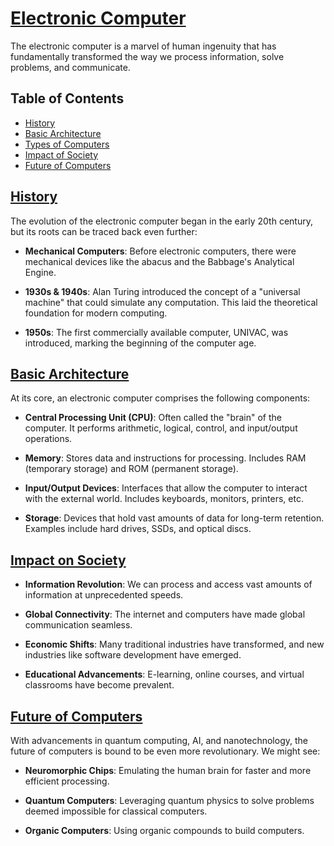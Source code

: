 # [Electronic Computer](#electronic-computer)

The electronic computer is a marvel of human ingenuity that has fundamentally transformed the way we process information, solve problems, and communicate.

## Table of Contents

- [History](#history)
- [Basic Architecture](#basic-architecture)
- [Types of Computers](#types-of-computers)
- [Impact of Society](#impact-on-society)
- [Future of Computers](#future-of-computers)

## [History](#history)

The evolution of the electronic computer began in the early 20th century, but its roots can be traced back even further:

- **Mechanical Computers**: Before electronic computers, there were mechanical devices like the abacus and the Babbage's Analytical Engine.

- **1930s & 1940s**: Alan Turing introduced the concept of a "universal machine" that could simulate any computation. This laid the theoretical foundation for modern computing.

- **1950s**: The first commercially available computer, UNIVAC, was introduced, marking the beginning of the computer age.

## [Basic Architecture](#basic-architecture)

At its core, an electronic computer comprises the following components:

- **Central Processing Unit (CPU)**: Often called the "brain" of the computer. It performs arithmetic, logical, control, and input/output operations.

- **Memory**: Stores data and instructions for processing. Includes RAM (temporary storage) and ROM (permanent storage).

- **Input/Output Devices**: Interfaces that allow the computer to interact with the external world. Includes keyboards, monitors, printers, etc.

- **Storage**: Devices that hold vast amounts of data for long-term retention. Examples include hard drives, SSDs, and optical discs.

## [Impact on Society](#impact-on-society)

- **Information Revolution**: We can process and access vast amounts of information at unprecedented speeds.

- **Global Connectivity**: The internet and computers have made global communication seamless.

- **Economic Shifts**: Many traditional industries have transformed, and new industries like software development have emerged.

- **Educational Advancements**: E-learning, online courses, and virtual classrooms have become prevalent.

## [Future of Computers](#future-of-computers)

With advancements in quantum computing, AI, and nanotechnology, the future of computers is bound to be even more revolutionary. We might see:

- **Neuromorphic Chips**: Emulating the human brain for faster and more efficient processing.

- **Quantum Computers**: Leveraging quantum physics to solve problems deemed impossible for classical computers.

- **Organic Computers**: Using organic compounds to build computers.
